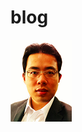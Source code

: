 # blog

![alt text](https://github.com/YafeiXu/yafeixu.github.io/blob/master/1small.png "Logo Title Text 1")
